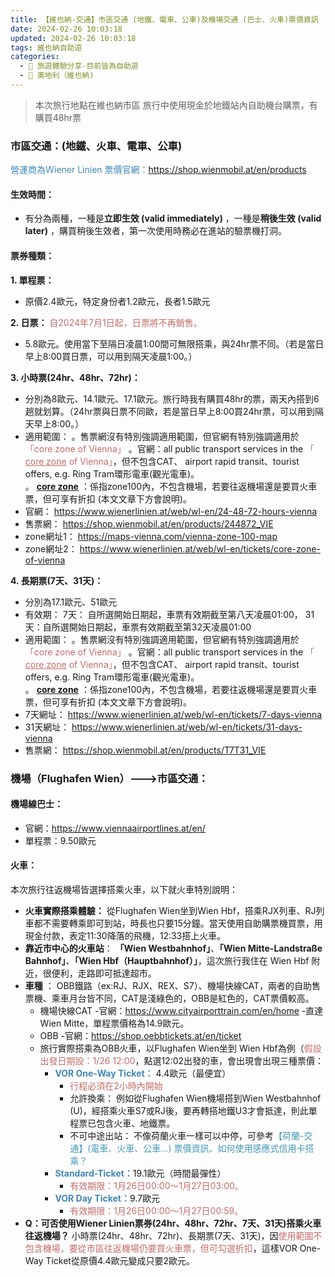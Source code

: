 ```yaml
---
title: 【維也納-交通】市區交通 (地鐵、電車、公車)及機場交通 (巴士、火車)票價資訊
date: 2024-02-26 10:03:18
updated: 2024-02-26 10:03:18
tags: 維也納自助遊
categories: 
  - 🌴 旅遊體驗分享-目前皆為自助遊
  - 🥥 奧地利（維也納)  
---
```

> 本次旅行地點在維也納市區
> 旅行中使用現金於地鐵站內自助機台購票，有購買48hr票

<!-- more -->

### 市區交通：(地鐵、火車、電車、公車)
<font color=#4287B5> 營運商為Ｗiener Linien </font>
<font color=#4287B5> 票價官網：</font>https://shop.wienmobil.at/en/products

#### 生效時間：
+ 有分為兩種，一種是**立即生效 (valid immediately)** ，一種是**稍後生效 (valid later)** ，購買稍後生效者，第一次使用時務必在進站的驗票機打洞。

#### 票券種類：
**1. 單程票：**
+ 原價2.4歐元，特定身份者1.2歐元，長者1.5歐元

**2. 日票：** <font color=#c36d67>自2024年7月1日起，日票將不再銷售。</font>
+ 5.8歐元。使用當下至隔日凌晨1:00間可無限搭乘，與24hr票不同。（若是當日早上8:00買日票，可以用到隔天凌晨1:00。）

**3. 小時票(24hr、48hr、72hr)：**
+ 分別為8歐元、14.1歐元、17.1歐元。旅行時我有購買48hr的票，兩天內搭到6趟就划算。（24hr票與日票不同歐，若是當日早上8:00買24hr票，可以用到隔天早上8:00。）
+ 適用範圍：
    。售票網沒有特別強調適用範圍，但官網有特別強調適用於<font color=#c36d67>「core zone of Vienna」 </font>
    。官網：all public transport services in the <font color=#c36d67>「 <u>core zone</u> of Vienna」</font>，但不包含CAT、 airport rapid transit、tourist offers, e.g. Ring Tram環形電車(觀光電車)。      
    。 **<u>core zone</u>** ：係指zone100內，不包含機場，若要往返機場還是要買火車票，但可享有折扣 (本文文章下方會說明)。
+ 官網：
   https://www.wienerlinien.at/web/wl-en/24-48-72-hours-vienna
+ 售票網：
   https://shop.wienmobil.at/en/products/244872_VIE
+ zone網址1：
   https://maps-vienna.com/vienna-zone-100-map
+ zone網址2：
   https://www.wienerlinien.at/web/wl-en/tickets/core-zone-of-vienna

**4. 長期票(7天、31天)：**
+ 分別為17.1歐元、51歐元
+ 有效期：
 7天： 自所選開始日期起，車票有效期截至第八天凌晨01:00，
 31天：自所選開始日期起，車票有效期截至第32天凌晨01:00
+ 適用範圍：
    。售票網沒有特別強調適用範圍，但官網有特別強調適用於<font color=#c36d67>「core zone of Vienna」 </font>
    。官網：all public transport services in the <font color=#c36d67>「 <u>core zone</u> of Vienna」</font>，但不包含CAT、 airport rapid transit、tourist offers, e.g. Ring Tram環形電車(觀光電車)。      
    。 **<u>core zone</u>** ：係指zone100內，不包含機場，若要往返機場還是要買火車票，但可享有折扣 (本文文章下方會說明)。
+ 7天網址：
https://www.wienerlinien.at/web/wl-en/tickets/7-days-vienna
+ 31天網址：
https://www.wienerlinien.at/web/wl-en/tickets/31-days-vienna
+ 售票網：
https://shop.wienmobil.at/en/products/T7T31_VIE
 
### 機場（Flughafen Wien）--->市區交通：
#### 機場線巴士：
+ 官網：https://www.viennaairportlines.at/en/
+ 單程票：9.50歐元
#### 火車：
本次旅行往返機場皆選擇搭乘火車，以下就火車特別說明：
+ **火車實際搭乘體驗：**
 從Flughafen Wien坐到Wien Hbf，搭乘RJX列車、RJ列車都不需要轉乘即可到站，時長也只要15分鐘。當天使用自助購票機買票，用現金付款，表定11:30降落的飛機，12:33搭上火車。
+ **靠近市中心的火車站**：
**「Wien Westbahnhof」**、**「Wien Mitte-Landstraße Bahnhof」**、**「Wien Hbf（Hauptbahnhof）」**，這次旅行我住在 Wien Hbf 附近，很便利，走路即可抵達超市。
+ **車種** ：
OBB鐵路（ex:RJ、RJX、REX、S7）、機場快線CAT，兩者的自助售票機、乘車月台皆不同，CAT是淺綠色的，OBB是紅色的，CAT票價較高。
   + 機場快線CAT
     -官網：https://www.cityairporttrain.com/en/home
     -直達Wien Mitte，單程票價格為14.9歐元。
   + OBB
     -官網：https://shop.oebbtickets.at/en/ticket
   + 旅行實際搭乘為OBB火車，以Flughafen Wien坐到 Wien Hbf為例（<font color=#c36d67>假設出發日期設：1/26 12:00</font>，點選12:02出發的車，會出現會出現三種票價：
      + <font color=#4287B5> **VOR One-Way Ticket：**</font> 4.4歐元（最便宜）
          + <font color=#c36d67>行程必須在2小時內開始</font>
          + 允許換乘：
          例如從Flughafen Wien機場搭到Wien Westbahnhof (U)，經搭乘火車S7或RJ後，要再轉搭地鐵U3才會抵達，則此單程票已包含火車、地鐵票。
          + 不可中途出站：
          不像荷蘭火車一樣可以中停，可參考<font color=#4599B6>【荷蘭-交通】(電車、火車、公車...) 票價資訊、如何使用感應式信用卡搭乘？</font>
      + <font color=#4287B5> **Standard-Ticket：**</font>19.1歐元（時間最彈性）
          + <font color=#c36d67>有效期限：1月26日00:00～1月27日03:00。</font>
      + <font color=#4287B5> **VOR Day Ticket：**</font>9.7歐元
          + <font color=#c36d67>有效期限：1月26日00:00～1月27日00:59。</font>
+ **Q：可否使用Wiener Linien票券(24hr、48hr、72hr、7天、31天)搭乘火車往返機場？**
 小時票(24hr、48hr、72hr)、長期票(7天、31天)，因<font color=#c36d67>使用範圍不包含機場，要從市區往返機場仍要買火車票，但可勾選折扣</font>，這樣VOR One-Way Ticket從原價4.4歐元變成只要2歐元。
 
 
 